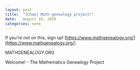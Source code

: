 ```yaml
---
layout: post
title:  "[Choe] Math genealogy project!"
date:   August 19, 2020
categories: none
---
```


If you're not on this, sign up! [https://www.mathgenealogy.org/](https://www.mathgenealogy.org/)

MATHGENEALOGY.ORG

Welcome! - The Mathematics Genealogy Project





 

